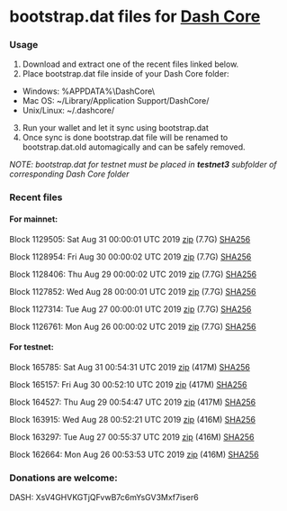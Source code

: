 # bootstrap.dat files for [Dash Core](https://www.dash.org)

### Usage

1. Download and extract one of the recent files linked below.
2. Place bootstrap.dat file inside of your Dash Core folder:
 - Windows: %APPDATA%\DashCore\
 - Mac OS: ~/Library/Application Support/DashCore/
 - Unix/Linux: ~/.dashcore/
3. Run your wallet and let it sync using bootstrap.dat
4. Once sync is done bootstrap.dat file will be renamed to bootstrap.dat.old automagically and can be safely removed.

_NOTE: bootstrap.dat for testnet must be placed in **testnet3** subfolder of corresponding Dash Core folder_

### Recent files

#### For mainnet:

Block 1129505: Sat Aug 31 00:00:01 UTC 2019 [zip](https://dash-bootstrap.ams3.digitaloceanspaces.com/mainnet/2019-08-31/bootstrap.dat.zip) (7.7G) [SHA256](https://dash-bootstrap.ams3.digitaloceanspaces.com/mainnet/2019-08-31/sha256.txt)

Block 1128954: Fri Aug 30 00:00:02 UTC 2019 [zip](https://dash-bootstrap.ams3.digitaloceanspaces.com/mainnet/2019-08-30/bootstrap.dat.zip) (7.7G) [SHA256](https://dash-bootstrap.ams3.digitaloceanspaces.com/mainnet/2019-08-30/sha256.txt)

Block 1128406: Thu Aug 29 00:00:02 UTC 2019 [zip](https://dash-bootstrap.ams3.digitaloceanspaces.com/mainnet/2019-08-29/bootstrap.dat.zip) (7.7G) [SHA256](https://dash-bootstrap.ams3.digitaloceanspaces.com/mainnet/2019-08-29/sha256.txt)

Block 1127852: Wed Aug 28 00:00:01 UTC 2019 [zip](https://dash-bootstrap.ams3.digitaloceanspaces.com/mainnet/2019-08-28/bootstrap.dat.zip) (7.7G) [SHA256](https://dash-bootstrap.ams3.digitaloceanspaces.com/mainnet/2019-08-28/sha256.txt)

Block 1127314: Tue Aug 27 00:00:01 UTC 2019 [zip](https://dash-bootstrap.ams3.digitaloceanspaces.com/mainnet/2019-08-27/bootstrap.dat.zip) (7.7G) [SHA256](https://dash-bootstrap.ams3.digitaloceanspaces.com/mainnet/2019-08-27/sha256.txt)

Block 1126761: Mon Aug 26 00:00:02 UTC 2019 [zip](https://dash-bootstrap.ams3.digitaloceanspaces.com/mainnet/2019-08-26/bootstrap.dat.zip) (7.7G) [SHA256](https://dash-bootstrap.ams3.digitaloceanspaces.com/mainnet/2019-08-26/sha256.txt)


#### For testnet:

Block 165785: Sat Aug 31 00:54:31 UTC 2019 [zip](https://dash-bootstrap.ams3.digitaloceanspaces.com/testnet/2019-08-31/bootstrap.dat.zip) (417M) [SHA256](https://dash-bootstrap.ams3.digitaloceanspaces.com/testnet/2019-08-31/sha256.txt)

Block 165157: Fri Aug 30 00:52:10 UTC 2019 [zip](https://dash-bootstrap.ams3.digitaloceanspaces.com/testnet/2019-08-30/bootstrap.dat.zip) (417M) [SHA256](https://dash-bootstrap.ams3.digitaloceanspaces.com/testnet/2019-08-30/sha256.txt)

Block 164527: Thu Aug 29 00:54:47 UTC 2019 [zip](https://dash-bootstrap.ams3.digitaloceanspaces.com/testnet/2019-08-29/bootstrap.dat.zip) (417M) [SHA256](https://dash-bootstrap.ams3.digitaloceanspaces.com/testnet/2019-08-29/sha256.txt)

Block 163915: Wed Aug 28 00:52:21 UTC 2019 [zip](https://dash-bootstrap.ams3.digitaloceanspaces.com/testnet/2019-08-28/bootstrap.dat.zip) (416M) [SHA256](https://dash-bootstrap.ams3.digitaloceanspaces.com/testnet/2019-08-28/sha256.txt)

Block 163297: Tue Aug 27 00:55:37 UTC 2019 [zip](https://dash-bootstrap.ams3.digitaloceanspaces.com/testnet/2019-08-27/bootstrap.dat.zip) (416M) [SHA256](https://dash-bootstrap.ams3.digitaloceanspaces.com/testnet/2019-08-27/sha256.txt)

Block 162664: Mon Aug 26 00:53:53 UTC 2019 [zip](https://dash-bootstrap.ams3.digitaloceanspaces.com/testnet/2019-08-26/bootstrap.dat.zip) (416M) [SHA256](https://dash-bootstrap.ams3.digitaloceanspaces.com/testnet/2019-08-26/sha256.txt)


### Donations are welcome:

DASH: XsV4GHVKGTjQFvwB7c6mYsGV3Mxf7iser6
